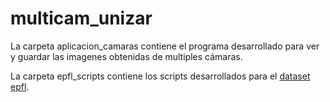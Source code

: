 # multicam_unizar

La carpeta aplicacion_camaras contiene el programa desarrollado para ver y guardar las imagenes obtenidas de multiples cámaras.

La carpeta epfl_scripts contiene los scripts desarrollados para el [dataset epfl](https://cvlab.epfl.ch/data/pom).
